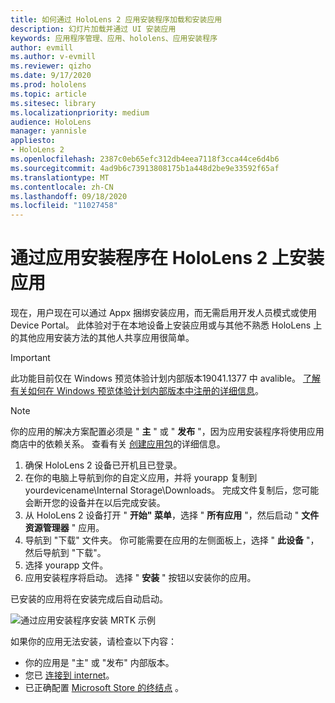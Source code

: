 ```yaml
---
title: 如何通过 HoloLens 2 应用安装程序加载和安装应用
description: 幻灯片加载并通过 UI 安装应用
keywords: 应用程序管理、应用、hololens、应用安装程序
author: evmill
ms.author: v-evmill
ms.reviewer: qizho
ms.date: 9/17/2020
ms.prod: hololens
ms.topic: article
ms.sitesec: library
ms.localizationpriority: medium
audience: HoloLens
manager: yannisle
appliesto:
- HoloLens 2
ms.openlocfilehash: 2387c0eb65efc312db4eea7118f3cca44ce6d4b6
ms.sourcegitcommit: 4ad9b6c73913808175b1a448d2be9e33592f65af
ms.translationtype: MT
ms.contentlocale: zh-CN
ms.lasthandoff: 09/18/2020
ms.locfileid: "11027458"
---
```

# 通过应用安装程序在 HoloLens 2 上安装应用

现在，用户现在可以通过 Appx 捆绑安装应用，而无需启用开发人员模式或使用 Device Portal。 此体验对于在本地设备上安装应用或与其他不熟悉 HoloLens 上的其他应用安装方法的其他人共享应用很简单。 

> [!IMPORTANT]
> 此功能目前仅在 Windows 预览体验计划内部版本19041.1377 中 avalible。 [了解有关如何在 Windows 预览体验计划内部版本中注册的详细信息](hololens-insider.md)。

> [!NOTE]
> 你的应用的解决方案配置必须是 " **主** " 或 " **发布** "，因为应用安装程序将使用应用商店中的依赖关系。 查看有关 [创建应用包](https://docs.microsoft.com/windows/msix/app-installer/create-appinstallerfile-vs)的详细信息。

1.  确保 HoloLens 2 设备已开机且已登录。
1.  在你的电脑上导航到你的自定义应用，并将 yourapp 复制到 yourdevicename\Internal Storage\Downloads。 
    完成文件复制后，您可能会断开您的设备并在以后完成安装。
1.  从 HoloLens 2 设备打开 " **开始" 菜单**，选择 " **所有应用** "，然后启动 " **文件资源管理器** " 应用。
1.  导航到 "下载" 文件夹。 你可能需要在应用的左侧面板上，选择 " **此设备** "，然后导航到 "下载"。
1.  选择 yourapp 文件。 
1.  应用安装程序将启动。 选择 " **安装** " 按钮以安装你的应用。 

已安装的应用将在安装完成后自动启动。 

![通过应用安装程序安装 MRTK 示例](images/hololens-app-installer-picture.jpg)

如果你的应用无法安装，请检查以下内容：
-   你的应用是 "主" 或 "发布" 内部版本。
-   您已 [连接到 internet](hololens-network.md)。
-   已正确配置 [Microsoft Store 的终结点](hololens-offline.md) 。  
